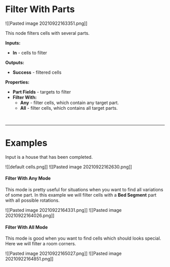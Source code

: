 # **Filter With Parts**

![[Pasted image 20210922163351.png]] 

This node filters cells with several parts.   

**Inputs:**

- **In** - cells to filter

**Outputs:**

- **Success** - filtered cells

**Properties:**

- **Part Fields** - targets to filter
- **Filter With:** 
	- **Any** - filter cells, which contain any target part.
	- **All** - filter cells, which contains all target parts.
	
<br />

--------

# Examples
Input is a house that has been completed.  

![[default cells.png]]
![[Pasted image 20210922162630.png]]

#### Filter With Any Mode
This mode is pretty useful for situations when you want to find all variations of some part. In this example we will filter cells with a **Bed Segment** part with all possible rotations.  

![[Pasted image 20210922164331.png]]
![[Pasted image 20210922164026.png]]


#### Filter With All Mode
This mode is good when you want to find cells which should looks special.  
Here we will filter a room corners.  

![[Pasted image 20210922165027.png]]
![[Pasted image 20210922164851.png]]

